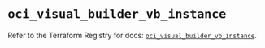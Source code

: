 # `oci_visual_builder_vb_instance`

Refer to the Terraform Registry for docs: [`oci_visual_builder_vb_instance`](https://registry.terraform.io/providers/hashicorp/oci/7.19.0/docs/resources/visual_builder_vb_instance).
